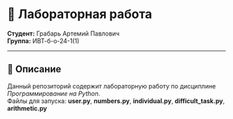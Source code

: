 # 📝 Лабораторная работа

**Студент:** Грабарь Артемий Павлович  
**Группа:** ИВТ-б-о-24-1(1)  

---

## 📌 Описание
Данный репозиторий содержит лабораторную работу по дисциплине *Программирование на Python*.  
Файлы для запуска: **user.py**, **numbers.py**, **individual.py**, **difficult_task.py**, **arithmetic.py**



